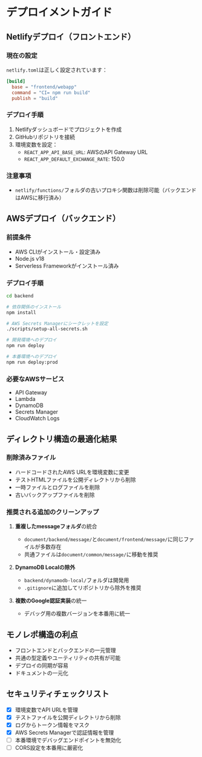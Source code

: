 # デプロイメントガイド

## Netlifyデプロイ（フロントエンド）

### 現在の設定
`netlify.toml`は正しく設定されています：
```toml
[build]
  base = "frontend/webapp"
  command = "CI= npm run build"
  publish = "build"
```

### デプロイ手順
1. Netlifyダッシュボードでプロジェクトを作成
2. GitHubリポジトリを接続
3. 環境変数を設定：
   - `REACT_APP_API_BASE_URL`: AWSのAPI Gateway URL
   - `REACT_APP_DEFAULT_EXCHANGE_RATE`: 150.0

### 注意事項
- `netlify/functions/`フォルダの古いプロキシ関数は削除可能（バックエンドはAWSに移行済み）

## AWSデプロイ（バックエンド）

### 前提条件
- AWS CLIがインストール・設定済み
- Node.js v18
- Serverless Frameworkがインストール済み

### デプロイ手順
```bash
cd backend

# 依存関係のインストール
npm install

# AWS Secrets Managerにシークレットを設定
./scripts/setup-all-secrets.sh

# 開発環境へのデプロイ
npm run deploy

# 本番環境へのデプロイ
npm run deploy:prod
```

### 必要なAWSサービス
- API Gateway
- Lambda
- DynamoDB
- Secrets Manager
- CloudWatch Logs

## ディレクトリ構造の最適化結果

### 削除済みファイル
- ハードコードされたAWS URLを環境変数に変更
- テストHTMLファイルを公開ディレクトリから削除
- 一時ファイルとログファイルを削除
- 古いバックアップファイルを削除

### 推奨される追加のクリーンアップ
1. **重複したmessageフォルダ**の統合
   - `document/backend/message/`と`document/frontend/message/`に同じファイルが多数存在
   - 共通ファイルは`document/common/message/`に移動を推奨

2. **DynamoDB Localの除外**
   - `backend/dynamodb-local/`フォルダは開発用
   - `.gitignore`に追加してリポジトリから除外を推奨

3. **複数のGoogle認証実装**の統一
   - デバッグ用の複数バージョンを本番用に統一

## モノレポ構造の利点
- フロントエンドとバックエンドの一元管理
- 共通の型定義やユーティリティの共有が可能
- デプロイの同期が容易
- ドキュメントの一元化

## セキュリティチェックリスト
- [x] 環境変数でAPI URLを管理
- [x] テストファイルを公開ディレクトリから削除
- [x] ログからトークン情報をマスク
- [x] AWS Secrets Managerで認証情報を管理
- [ ] 本番環境でデバッグエンドポイントを無効化
- [ ] CORS設定を本番用に厳密化